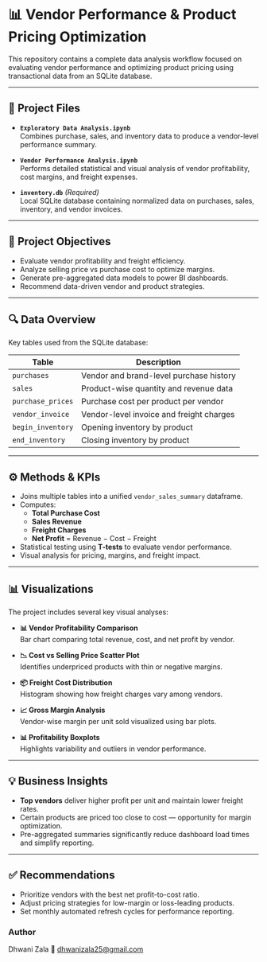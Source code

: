 # 📊 Vendor Performance & Product Pricing Optimization

This repository contains a complete data analysis workflow focused on evaluating vendor performance and optimizing product pricing using transactional data from an SQLite database.

---

## 📁 Project Files

- **`Exploratory Data Analysis.ipynb`**  
  Combines purchase, sales, and inventory data to produce a vendor-level performance summary.

- **`Vendor Performance Analysis.ipynb`**  
  Performs detailed statistical and visual analysis of vendor profitability, cost margins, and freight expenses.

- **`inventory.db`** *(Required)*  
  Local SQLite database containing normalized data on purchases, sales, inventory, and vendor invoices.

---

## 🎯 Project Objectives

- Evaluate vendor profitability and freight efficiency.
- Analyze selling price vs purchase cost to optimize margins.
- Generate pre-aggregated data models to power BI dashboards.
- Recommend data-driven vendor and product strategies.

---

## 🔍 Data Overview

Key tables used from the SQLite database:

| Table             | Description                               |
|------------------|-------------------------------------------|
| `purchases`       | Vendor and brand-level purchase history   |
| `sales`           | Product-wise quantity and revenue data    |
| `purchase_prices` | Purchase cost per product per vendor      |
| `vendor_invoice`  | Vendor-level invoice and freight charges  |
| `begin_inventory` | Opening inventory by product              |
| `end_inventory`   | Closing inventory by product              |

---

## ⚙️ Methods & KPIs

- Joins multiple tables into a unified `vendor_sales_summary` dataframe.
- Computes:
  - **Total Purchase Cost**
  - **Sales Revenue**
  - **Freight Charges**
  - **Net Profit** = Revenue − Cost − Freight
- Statistical testing using **T-tests** to evaluate vendor performance.
- Visual analysis for pricing, margins, and freight impact.

---

## 📊 Visualizations

The project includes several key visual analyses:

- **📊 Vendor Profitability Comparison**  
  Bar chart comparing total revenue, cost, and net profit by vendor.

- **📉 Cost vs Selling Price Scatter Plot**  
  Identifies underpriced products with thin or negative margins.

- **📦 Freight Cost Distribution**  
  Histogram showing how freight charges vary among vendors.

- **📈 Gross Margin Analysis**  
  Vendor-wise margin per unit sold visualized using bar plots.

- **📊 Profitability Boxplots**  
  Highlights variability and outliers in vendor performance.

---

## 💡 Business Insights

- **Top vendors** deliver higher profit per unit and maintain lower freight rates.
- Certain products are priced too close to cost — opportunity for margin optimization.
- Pre-aggregated summaries significantly reduce dashboard load times and simplify reporting.

---

## ✅ Recommendations

- Prioritize vendors with the best net profit-to-cost ratio.
- Adjust pricing strategies for low-margin or loss-leading products.
- Set monthly automated refresh cycles for performance reporting.

### Author
Dhwani Zala
📧 dhwanizala25@gmail.com
